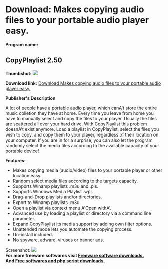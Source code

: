 # Download: Makes copying audio files to your portable audio player easy.

**Program name:**

## CopyPlaylist 2.50

  
**Thumbshot:** ![](http://www.freewarefiles.com/screenshot/copyplaylist_md.gif)   
  
**Download link:** [Download Makes copying audio files to your portable audio player easy.](http://freesoftwares.boysofts.com/CopyPlaylist_program_21823.html)  
  


**Publisher's Description**  
  


A lot of people have a portable audio player, which canA't store the entire music colletion they have at home. Every time you leave from home you have to manually select and copy the files to your player. Usually the files are scattered all over your hard drive. With CopyPlaylist this problem doesnA't exist anymore. Load a playlist in CopyPlaylist, select the files you wish to copy, and copy them to your player, regardless of their location on your computer. If you are in for a surprise, you can also let the program randomly select the media files according to the available capacity of your portable device! 

**Features:**

  * Makes copying media (audio/video) files to your portable player or other location easy. 
  * Random select media files according to the targets capacity. 
  * Supports Winamp playlists .m3u and .pls. 
  * Supports Windows Media Playlist .wpl. 
  * Drag-and-Drop playlists and/or directories. 
  * Export to Winamp playlists .m3u. 
  * Open a playlist via context menu A'Open withA'. 
  * Advanced use by loading a playlist or directory via a command line parameter. 
  * Expand CopyPlaylist its media support by adding own filter options. 
  * Unattended mode lets you automate the copying process. 
  * Un-install included. 
  * No spyware, adware, viruses or banner ads. 

  
  
Screenshot: ![](http://www.freewarefiles.com/screenshot/copyplaylist.gif)   
**For more freeware softwares visit [Freeware software downloads.](http://freesoftwares.boysofts.com/)**   
**And [Free softwares and php script downloads.](http://www.boysofts.com/)**
